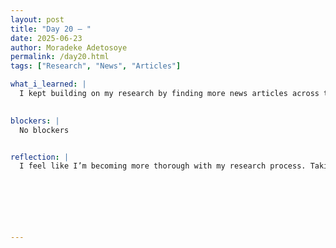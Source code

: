 ```yaml
---
layout: post
title: "Day 20 – "
date: 2025-06-23
author: Moradeke Adetosoye
permalink: /day20.html
tags: ["Research", "News", "Articles"]

what_i_learned: |
  I kept building on my research by finding more news articles across the pre-slavery, slavery, and post-slavery periods for different African diaspora countries. This time, I made sure to record each article’s title and author directly into the dataset. Doing that helped me stay organized and made it easier to keep track of where each piece of information came from. It also reminded me how important it is to credit sources properly and pay attention to who’s writing the history I'm reading.

  
blockers: |
  No blockers


reflection: |
  I feel like I’m becoming more thorough with my research process. Taking the extra step to note article titles and authors helped me stay organized and made the dataset more complete. It also pushed me to think more about source transparency and authorship—how the identity and perspective of a writer can influence how history is told. I’m starting to see how these small details matter in shaping the accuracy and credibility of our final project.






  
---
```


